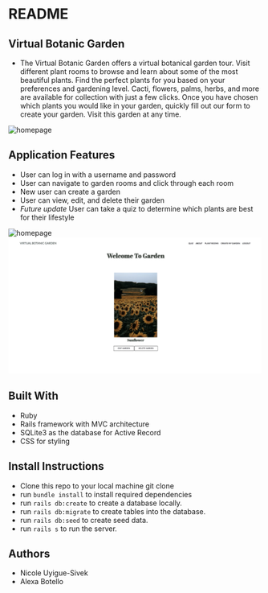 # README

## Virtual Botanic Garden 
- The Virtual Botanic Garden offers a virtual botanical garden tour. Visit different plant rooms to browse and learn about some of the most beautiful plants. Find the perfect plants for you based on your preferences and gardening level. Cacti, flowers, palms, herbs, and more are available for collection with just a few clicks. Once you have chosen which plants you would like in your garden, quickly fill out our form to create your garden. Visit this garden at any time.

![homepage](app/assets/readme_images/homepage.png "Homepage")

## Application Features
- User can log in with a username and password
- User can navigate to garden rooms and click through each room 
- New user can create a garden 
- User can view, edit, and delete their garden
- *Future update* User can take a quiz to determine which plants are best for their lifestyle 

![homepage](app/assets/readme_images/editgarden.png "Edit Page")
![homepage](app/assets/readme_images/garden.png "Garden")

## Built With
- Ruby
- Rails framework with MVC architecture
- SQLite3 as the database for Active Record
- CSS for styling

## Install Instructions
- Clone this repo to your local machine git clone
- run `bundle install` to install required dependencies
- run `rails db:create` to create a database locally.
- run `rails db:migrate` to create tables into the database.
- run `rails db:seed` to create seed data.
- run `rails s` to run the server.

## Authors
- Nicole Uyigue-Sivek
- Alexa Botello